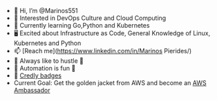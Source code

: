 - 👋 Hi, I’m @Marinos551
- 👀 Interested in DevOps Culture and Cloud Computing  
- 📡 Currently learning Go,Python and Kubernetes
- 🖥️ Excited about Infrastructure as Code, General Knowledge of Linux, Kubernetes and Python
- 📫 [Reach me](https://www.linkedin.com/in/Marinos Pierides/)
- 🦾 Always like to hustle 🦾
- 🤖 Automation is fun 🤖
- 📜 [Credly badges](https://www.credly.com/users/marinos551/badges)
- Current Goal: Get the golden jacket from AWS and become an [AWS Ambassador](https://aws.amazon.com/partners/ambassadors)
